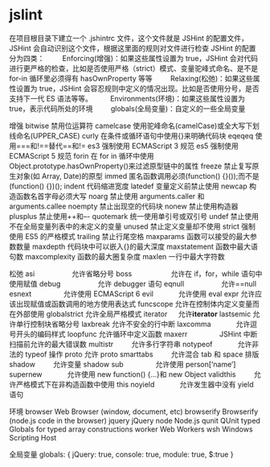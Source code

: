 # jslint

在项目根目录下建立一个 .jshintrc 文件，这个文件就是 JSHint 的配置文件，JSHint 会自动识别这个文件，根据这里面的规则对文件进行检查
JSHint 的配置分为四类：
　　 Enforcing(增强)：如果这些属性设置为 true，JSHint 会对代码进行更严格的检查，比如是否使用严格（strict）模式、变量驼峰式命名、是不是 for-in 循环里必须得有 hasOwnProperty 等等
　　 Relaxing(松弛)：如果这些属性设置为 true，JSHint 会容忍规则中定义的情况出现。比如是否使用分号，是否支持下一代 ES 语法等等。
　　 Environments(环境)：如果这些属性设置为 true，表示代码所处的环境
　　 globals(全局变量)：自定义的一些全局变量

增强
bitwise 禁用位运算符
camelcase 使用驼峰命名(camelCase)或全大写下划线命名(UPPER_CASE)
curly 在条件或循环语句中使用{}来明确代码块
eqeqeq 使用===和!==替代==和!=
es3 强制使用 ECMAScript 3 规范
es5 强制使用 ECMAScript 5 规范
forin 在 for in 循环中使用 Object.prototype.hasOwnProperty()来过滤原型链中的属性
freeze 禁止复写原生对象(如 Array, Date)的原型
immed 匿名函数调用必须(function() {}());而不是(function() {})();
indent 代码缩进宽度
latedef 变量定义前禁止使用
newcap 构造函数名首字母必须大写
noarg 禁止使用 arguments.caller 和 arguments.callee
noempty 禁止出现空的代码块
nonew 禁止使用构造器
plusplus 禁止使用++和–-
quotemark 统一使用单引号或双引号
undef 禁止使用不在全局变量列表中的未定义的变量
unused 禁止定义变量却不使用
strict 强制使用 ES5 的严格模式
trailing 禁止行尾空格
maxparams 函数可以接受的最大参数数量
maxdepth 代码块中可以嵌入{}的最大深度
maxstatement 函数中最大语句数
maxcomplexity 函数的最大圈复杂度
maxlen 一行中最大字符数

松弛
asi 　　　　　允许省略分号
boss 　　　　　 允许在 if，for，while 语句中使用赋值
debug 　　　　　允许 debugger 语句
eqnull 　　　　　允许==null
esnext 　　　　 允许使用 ECMAScript 6
evil 　　　 允许使用 eval
expr 允许应该出现赋值或函数调用的地方使用表达式
funcscope 允许在控制体内定义变量而在外部使用
globalstrict 允许全局严格模式
iterator 　 允许**iterator**
lastsemic 允许单行控制块省略分号
laxbreak 允许不安全的行中断
laxcomma 　　　 允许逗号开头的编码样式
loopfunc 允许循环中定义函数
maxerr 　　　　 JSHint 中断扫描前允许的最大错误数
multistr 　　 允许多行字符串
notypeof 　　　 允许非法的 typeof 操作
proto 允许 proto
smarttabs 　　 允许混合 tab 和 space 排版
shadow 　　 允许变量 shadow
sub 　　　　 允许使用 person[‘name’]
supernew 　　　 允许使用 new function() {…}和 new Object
validthis 　　 允许严格模式下在非构造函数中使用 this
noyield 　　　 允许发生器中没有 yield 语句

环境
browser Web Browser (window, document, etc)
browserify Browserify (node.js code in the browser)
jquery jQuery
node Node.js
qunit QUnit
typed Globals for typed array constructions
worker Web Workers
wsh Windows Scripting Host

全局变量
globals: {
jQuery: true,
console: true,
module: true,
\$:true
}
